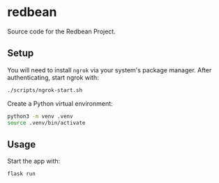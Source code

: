 # redbean

Source code for the Redbean Project.

## Setup

You will need to install `ngrok` via your system's package manager. After authenticating, start ngrok with:

```bash
./scripts/ngrok-start.sh
```

Create a Python virtual environment:

```bash
python3 -m venv .venv
source .venv/bin/activate
```

## Usage

Start the app with:

```bash
flask run
```
